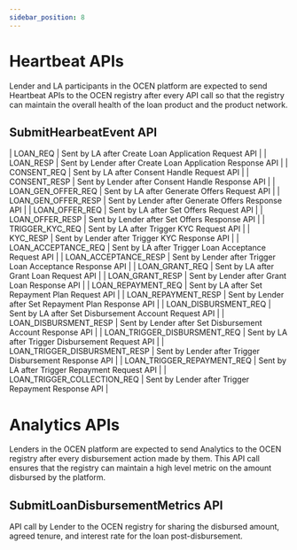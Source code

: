 ```yaml
---
sidebar_position: 8
---
```


# Heartbeat APIs

Lender and LA participants in the OCEN platform are expected to send Heartbeat APIs to the OCEN registry after every API call so that the registry can maintain the overall health of the loan product and the product network.

## SubmitHearbeatEvent API

| LOAN_REQ | Sent by LA after Create Loan Application Request API |
| LOAN_RESP | Sent by Lender after Create Loan Application Response API |
| CONSENT_REQ | Sent by LA after Consent Handle Request API |
| CONSENT_RESP | Sent by Lender after Consent Handle Response API |
| LOAN_GEN_OFFER_REQ | Sent by LA after Generate Offers Request API |
| LOAN_GEN_OFFER_RESP | Sent by Lender after Generate Offers Response API |
| LOAN_OFFER_REQ | Sent by LA after Set Offers Request API |
| LOAN_OFFER_RESP | Sent by Lender after Set Offers Response API |
| TRIGGER_KYC_REQ | Sent by LA after Trigger KYC Request API |
| KYC_RESP | Sent by Lender after Trigger KYC Response API |
| LOAN_ACCEPTANCE_REQ | Sent by LA after Trigger Loan Acceptance Request API |
| LOAN_ACCEPTANCE_RESP | Sent by Lender after Trigger Loan Acceptance Response API |
| LOAN_GRANT_REQ | Sent by LA after Grant Loan Request API |
| LOAN_GRANT_RESP | Sent by Lender after Grant Loan Response API |
| LOAN_REPAYMENT_REQ | Sent by LA after Set Repayment Plan Request API |
| LOAN_REPAYMENT_RESP | Sent by Lender after Set Repayment Plan Response API |
| LOAN_DISBURSMENT_REQ | Sent by LA after Set Disbursement Account Request API |
| LOAN_DISBURSMENT_RESP | Sent by Lender after Set Disbursement Account Response API |
| LOAN_TRIGGER_DISBURSMENT_REQ | Sent by LA after Trigger Disbursement Request API |
| LOAN_TRIGGER_DISBURSMENT_RESP | Sent by Lender after Trigger Disbursement Response API |
| LOAN_TRIGGER_REPAYMENT_REQ | Sent by LA after Trigger Repayment Request API |
| LOAN_TRIGGER_COLLECTION_REQ | Sent by Lender after Trigger Repayment Response API |

# Analytics APIs

Lenders in the OCEN platform are expected to send Analytics to the OCEN registry after every disbursement action made by them. This API call ensures that the registry can maintain a high level metric on the amount disbursed by the platform.

## SubmitLoanDisbursementMetrics API
API call by Lender to the OCEN registry for sharing the disbursed amount, agreed tenure, and interest rate for the loan post-disbursement.
